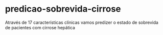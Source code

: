 # predicao-sobrevida-cirrose
Através de 17 características clínicas vamos predizer o estado de sobrevida de pacientes com cirrose hepática
